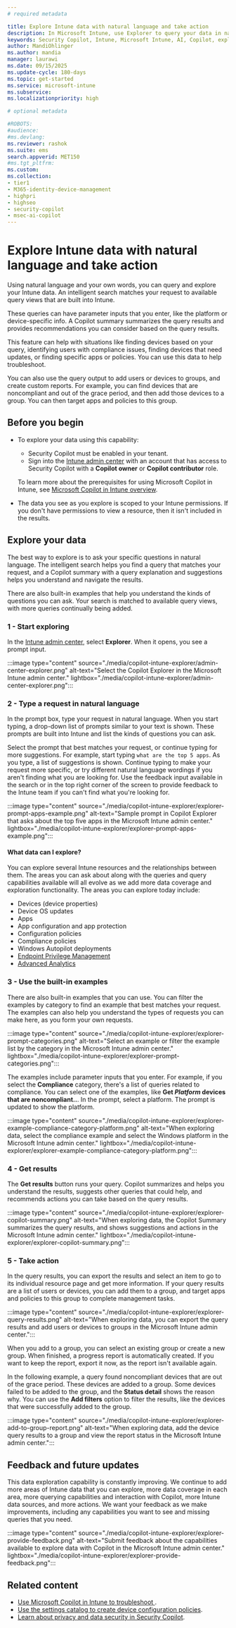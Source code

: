 ```yaml
---
# required metadata

title: Explore Intune data with natural language and take action
description: In Microsoft Intune, use Explorer to query your data in natural language and run built-in queries that match your request. Copilot summarizes the results, and provides recommendations and actions based on the query results. You can also create policies that target users and groups in the query results. Use this feature to explore your Intune data, troubleshoot issues, and create custom reports.
keywords: Security Copilot, Intune, Microsoft Intune, AI, Copilot, explorer, query, data exploration, natural language
author: MandiOhlinger
ms.author: mandia
manager: laurawi
ms.date: 09/15/2025
ms.update-cycle: 180-days
ms.topic: get-started
ms.service: microsoft-intune
ms.subservice:
ms.localizationpriority: high

# optional metadata

#ROBOTS:
#audience:
#ms.devlang:
ms.reviewer: rashok
ms.suite: ems
search.appverid: MET150
#ms.tgt_pltfrm:
ms.custom:
ms.collection:
- tier1
- M365-identity-device-management
- highpri
- highseo
- security-copilot
- msec-ai-copilot
---
```


# Explore Intune data with natural language and take action

Using natural language and your own words, you can query and explore your Intune data. An intelligent search matches your request to available query views that are built into Intune.

These queries can have parameter inputs that you enter, like the platform or device-specific info. A Copilot summary summarizes the query results and provides recommendations you can consider based on the query results.

This feature can help with situations like finding devices based on your query, identifying users with compliance issues, finding devices that need updates, or finding specific apps or policies. You can use this data to help troubleshoot.

You can also use the query output to add users or devices to groups, and create custom reports. For example, you can find devices that are noncompliant and out of the grace period, and then add those devices to a group. You can then target apps and policies to this group.

## Before you begin

- To explore your data using this capability:

  - Security Copilot must be enabled in your tenant.
  - Sign into the [Intune admin center](https://go.microsoft.com/fwlink/?linkid=2109431) with an account that has access to Security Copilot with a **Copilot owner** or **Copilot contributor** role.

  To learn more about the prerequisites for using Microsoft Copilot in Intune, see [Microsoft Copilot in Intune overview](copilot-intune-overview.md).

- The data you see as you explore is scoped to your Intune permissions. If you don't have permissions to view a resource, then it isn't included in the results.

## Explore your data

The best way to explore is to ask your specific questions in natural language. The intelligent search helps you find a query that matches your request, and a Copilot summary with a query explanation and suggestions helps you understand and navigate the results.

There are also built-in examples that help you understand the kinds of questions you can ask. Your search is matched to available query views, with more queries continually being added.

### 1 - Start exploring

In the [Intune admin center](https://go.microsoft.com/fwlink/?linkid=2109431), select **Explorer**. When it opens, you see a prompt input.

:::image type="content" source="./media/copilot-intune-explorer/admin-center-explorer.png" alt-text="Select the Copilot Explorer in the Microsoft Intune admin center." lightbox="./media/copilot-intune-explorer/admin-center-explorer.png":::

### 2 - Type a request in natural language

In the prompt box, type your request in natural language. When you start typing, a drop-down list of prompts similar to your text is shown. These prompts are built into Intune and list the kinds of questions you can ask.

Select the prompt that best matches your request, or continue typing for more suggestions. For example, start typing `what are the top 5 apps`. As you type, a list of suggestions is shown. Continue typing to make your request more specific, or try different natural language wordings if you aren't finding what you are looking for. Use the feedback input available in the search or in the top right corner of the screen to provide feedback to the Intune team if you can't find what you're looking for.

:::image type="content" source="./media/copilot-intune-explorer/explorer-prompt-apps-example.png" alt-text="Sample prompt in Copilot Explorer that asks about the top five apps in the Microsoft Intune admin center." lightbox="./media/copilot-intune-explorer/explorer-prompt-apps-example.png":::

#### What data can I explore?
You can explore several Intune resources and the relationships between them. The areas you can ask about along with the queries and query capabilities available will all evolve as we add more data coverage and exploration functionality. The areas you can explore today include:

- Devices (device properties)
- Device OS updates
- Apps
- App configuration and app protection
- Configuration policies
- Compliance policies
- Windows Autopilot deployments
- [Endpoint Privilege Management](../protect/epm-overview.md)
- [Advanced Analytics](../../analytics/advanced-endpoint-analytics.md)

### 3 - Use the built-in examples

There are also built-in examples that you can use. You can filter the examples by category to find an example that best matches your request. The examples can also help you understand the types of requests you can make here, as you form your own requests.

:::image type="content" source="./media/copilot-intune-explorer/explorer-prompt-categories.png" alt-text="Select an example or filter the example list by the category in the Microsoft Intune admin center." lightbox="./media/copilot-intune-explorer/explorer-prompt-categories.png":::

The examples include parameter inputs that you enter. For example, if you select the **Compliance** category, there's a list of queries related to compliance. You can select one of the examples, like **Get *Platform* devices that are noncompliant..**. In the prompt, select a platform. The prompt is updated to show the platform.

:::image type="content" source="./media/copilot-intune-explorer/explorer-example-compliance-category-platform.png" alt-text="When exploring data, select the compliance example and select the Windows platform in the Microsoft Intune admin center." lightbox="./media/copilot-intune-explorer/explorer-example-compliance-category-platform.png":::

### 4 - Get results

The **Get results** button runs your query. Copilot summarizes and helps you understand the results, suggests other queries that could help, and recommends actions you can take based on the query results.

:::image type="content" source="./media/copilot-intune-explorer/explorer-copilot-summary.png" alt-text="When exploring data, the Copilot Summary summarizes the query results, and shows suggestions and actions in the Microsoft Intune admin center." lightbox="./media/copilot-intune-explorer/explorer-copilot-summary.png":::

### 5 - Take action

In the query results, you can export the results and select an item to go to its individual resource page and get more information. If your query results are a list of users or devices, you can add them to a group, and target apps and policies to this group to complete management tasks.

:::image type="content" source="./media/copilot-intune-explorer/explorer-query-results.png" alt-text="When exploring data, you can export the query results and add users or devices to groups in the Microsoft Intune admin center.":::

When you add to a group, you can select an existing group or create a new group. When finished, a progress report is automatically created. If you want to keep the report, export it now, as the report isn't available again.

In the following example, a query found noncompliant devices that are out of the grace period. These devices are added to a group. Some devices failed to be added to the group, and the **Status detail** shows the reason why. You can use the **Add filters** option to filter the results, like the devices that were successfully added to the group.

:::image type="content" source="./media/copilot-intune-explorer/explorer-add-to-group-report.png" alt-text="When exploring data, add the device query results to a group and view the report status in the Microsoft Intune admin center.":::

## Feedback and future updates

This data exploration capability is constantly improving. We continue to add more areas of Intune data that you can explore, more data coverage in each area, more querying capabilities and interaction with Copilot, more Intune data sources, and more actions. We want your feedback as we make improvements, including any capabilities you want to see and missing queries that you need.

:::image type="content" source="./media/copilot-intune-explorer/explorer-provide-feedback.png" alt-text="Submit feedback about the capabilities available to explore data with Copilot in the Microsoft Intune admin center." lightbox="./media/copilot-intune-explorer/explorer-provide-feedback.png":::

## Related content

- [Use Microsoft Copilot in Intune to troubleshoot ](copilot-devices.md).
- [Use the settings catalog to create device configuration policies](../configuration/settings-catalog.md).
- [Learn about privacy and data security in Security Copilot](security-copilot.md#privacy-and-data-security-in-security-copilot).

